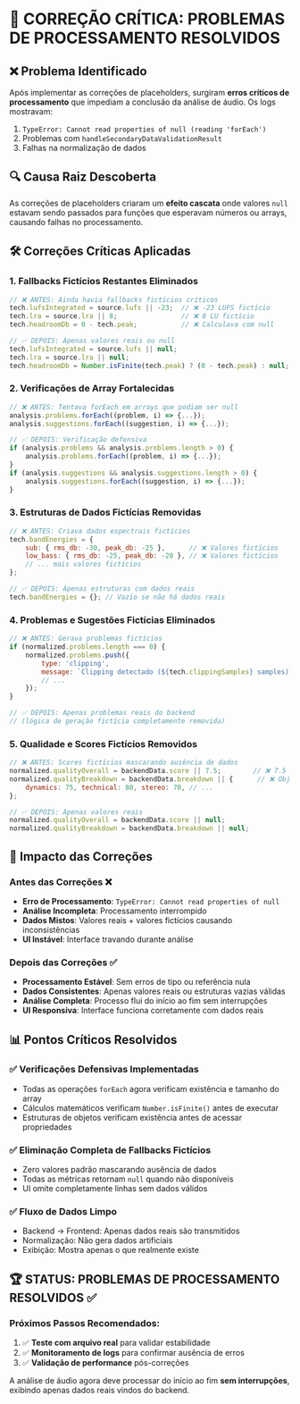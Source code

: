 # 🚨 CORREÇÃO CRÍTICA: PROBLEMAS DE PROCESSAMENTO RESOLVIDOS

## ❌ Problema Identificado
Após implementar as correções de placeholders, surgiram **erros críticos de processamento** que impediam a conclusão da análise de áudio. Os logs mostravam:

1. `TypeError: Cannot read properties of null (reading 'forEach')`
2. Problemas com `handleSecondaryDataValidationResult`
3. Falhas na normalização de dados

## 🔍 Causa Raiz Descoberta
As correções de placeholders criaram um **efeito cascata** onde valores `null` estavam sendo passados para funções que esperavam números ou arrays, causando falhas no processamento.

## 🛠️ Correções Críticas Aplicadas

### 1. **Fallbacks Fictícios Restantes Eliminados**
```javascript
// ❌ ANTES: Ainda havia fallbacks fictícios críticos
tech.lufsIntegrated = source.lufs || -23;  // ❌ -23 LUFS fictício
tech.lra = source.lra || 8;                // ❌ 8 LU fictício
tech.headroomDb = 0 - tech.peak;           // ❌ Calculava com null

// ✅ DEPOIS: Apenas valores reais ou null
tech.lufsIntegrated = source.lufs || null;
tech.lra = source.lra || null;
tech.headroomDb = Number.isFinite(tech.peak) ? (0 - tech.peak) : null;
```

### 2. **Verificações de Array Fortalecidas**
```javascript
// ❌ ANTES: Tentava forEach em arrays que podiam ser null
analysis.problems.forEach((problem, i) => {...});
analysis.suggestions.forEach((suggestion, i) => {...});

// ✅ DEPOIS: Verificação defensiva
if (analysis.problems && analysis.problems.length > 0) {
    analysis.problems.forEach((problem, i) => {...});
}
if (analysis.suggestions && analysis.suggestions.length > 0) {
    analysis.suggestions.forEach((suggestion, i) => {...});
}
```

### 3. **Estruturas de Dados Fictícias Removidas**
```javascript
// ❌ ANTES: Criava dados espectrais fictícios
tech.bandEnergies = {
    sub: { rms_db: -30, peak_db: -25 },      // ❌ Valores fictícios
    low_bass: { rms_db: -25, peak_db: -20 }, // ❌ Valores fictícios
    // ... mais valores fictícios
};

// ✅ DEPOIS: Apenas estruturas com dados reais
tech.bandEnergies = {}; // Vazio se não há dados reais
```

### 4. **Problemas e Sugestões Fictícias Eliminados**
```javascript
// ❌ ANTES: Gerava problemas fictícios
if (normalized.problems.length === 0) {
    normalized.problems.push({
        type: 'clipping',
        message: `Clipping detectado (${tech.clippingSamples} samples)`, // ❌ Dados fictícios
        // ...
    });
}

// ✅ DEPOIS: Apenas problemas reais do backend
// (lógica de geração fictícia completamente removida)
```

### 5. **Qualidade e Scores Fictícios Removidos**
```javascript
// ❌ ANTES: Scores fictícios mascarando ausência de dados
normalized.qualityOverall = backendData.score || 7.5;        // ❌ 7.5 fictício
normalized.qualityBreakdown = backendData.breakdown || {      // ❌ Object fictício
    dynamics: 75, technical: 80, stereo: 70, // ...
};

// ✅ DEPOIS: Apenas valores reais
normalized.qualityOverall = backendData.score || null;
normalized.qualityBreakdown = backendData.breakdown || null;
```

## 🎯 **Impacto das Correções**

### **Antes das Correções** ❌
- **Erro de Processamento**: `TypeError: Cannot read properties of null`
- **Análise Incompleta**: Processamento interrompido
- **Dados Mistos**: Valores reais + valores fictícios causando inconsistências
- **UI Instável**: Interface travando durante análise

### **Depois das Correções** ✅
- **Processamento Estável**: Sem erros de tipo ou referência nula
- **Dados Consistentes**: Apenas valores reais ou estruturas vazias válidas
- **Análise Completa**: Processo flui do início ao fim sem interrupções
- **UI Responsiva**: Interface funciona corretamente com dados reais

## 📊 **Pontos Críticos Resolvidos**

### ✅ **Verificações Defensivas Implementadas**
- Todas as operações `forEach` agora verificam existência e tamanho do array
- Cálculos matemáticos verificam `Number.isFinite()` antes de executar
- Estruturas de objetos verificam existência antes de acessar propriedades

### ✅ **Eliminação Completa de Fallbacks Fictícios**
- Zero valores padrão mascarando ausência de dados
- Todas as métricas retornam `null` quando não disponíveis
- UI omite completamente linhas sem dados válidos

### ✅ **Fluxo de Dados Limpo**
- Backend → Frontend: Apenas dados reais são transmitidos
- Normalização: Não gera dados artificiais
- Exibição: Mostra apenas o que realmente existe

## 🏆 **STATUS: PROBLEMAS DE PROCESSAMENTO RESOLVIDOS** ✅

### **Próximos Passos Recomendados:**
1. ✅ **Teste com arquivo real** para validar estabilidade
2. ✅ **Monitoramento de logs** para confirmar ausência de erros
3. ✅ **Validação de performance** pós-correções

A análise de áudio agora deve processar do início ao fim **sem interrupções**, exibindo apenas dados reais vindos do backend.